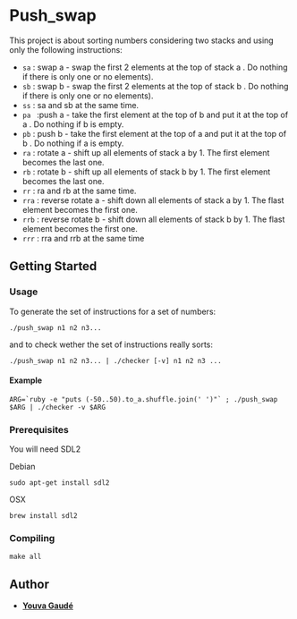 # Push\_swap

This project is about sorting numbers considering two stacks and using only the following instructions:
* `sa` : swap a - swap the first 2 elements at the top of stack a . Do nothing if there is only one or no elements).
* `sb` : swap b - swap the first 2 elements at the top of stack b . Do nothing if there is only one or no elements).
* `ss` : sa and sb at the same time.
* `pa ` :push a - take the first element at the top of b and put it at the top of a . Do nothing if b is empty.
* `pb` : push b - take the first element at the top of a and put it at the top of b . Do nothing if a is empty.
* `ra` : rotate a - shift up all elements of stack a by 1. The first element becomes the last one.
* `rb` : rotate b - shift up all elements of stack b by 1. The first element becomes the last one.
* `rr` : ra and rb at the same time.
* `rra` : reverse rotate a - shift down all elements of stack a by 1. The flast element becomes the first one.
* `rrb` : reverse rotate b - shift down all elements of stack b by 1. The flast element becomes the first one.
* `rrr` : rra and rrb at the same time

## Getting Started

### Usage

To generate the set of instructions for a set of numbers:
```
./push_swap n1 n2 n3...
```
and to check wether the set of instructions really sorts:
```
./push_swap n1 n2 n3... | ./checker [-v] n1 n2 n3 ...
```

#### Example
```
ARG=`ruby -e "puts (-50..50).to_a.shuffle.join(' ')"` ; ./push_swap $ARG | ./checker -v $ARG
```

### Prerequisites

You will need SDL2

Debian
```
sudo apt-get install sdl2
```
OSX
```
brew install sdl2
```

### Compiling

```
make all
```

## Author

* **[Youva Gaudé](https://github.com/Eviber)**
